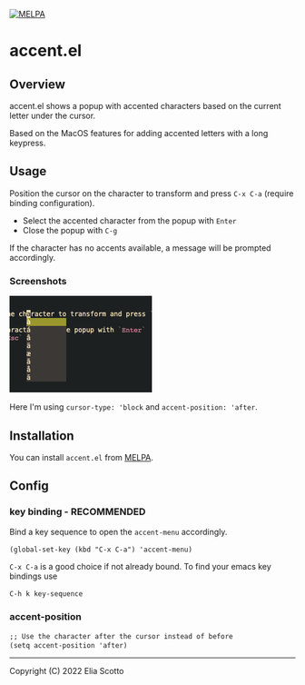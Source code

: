 [![MELPA](https://melpa.org/packages/accent-badge.svg)](https://melpa.org/#/accent)

# accent.el

## Overview

accent.el shows a popup with accented characters based on the current letter under the cursor.

Based on the MacOS features for adding accented letters with a long keypress.

## Usage

Position the cursor on the character to transform and press `C-x C-a` (require binding configuration).

- Select the accented character from the popup with `Enter`
- Close the popup with `C-g`

If the character has no accents available, a message will be prompted accordingly.

### Screenshots

![screen](etc/img/screen.png)

Here I'm using `cursor-type: 'block` and `accent-position: 'after`.

## Installation

You can install `accent.el` from [MELPA](https://melpa.org/#/accent).

## Config

### key binding - RECOMMENDED

Bind a key sequence to open the `accent-menu` accordingly.

``` emacs-lisp
(global-set-key (kbd "C-x C-a") 'accent-menu)
```

`C-x C-a` is a good choice if not already bound. To find your emacs key bindings use

``` emacs-lisp
C-h k key-sequence
```

### accent-position

``` emacs-lisp
;; Use the character after the cursor instead of before
(setq accent-position 'after)
```

---

Copyright (C) 2022 Elia Scotto
